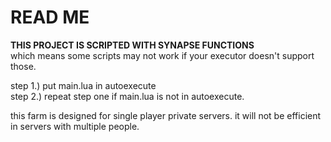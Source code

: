 # READ ME

**THIS PROJECT IS SCRIPTED WITH SYNAPSE FUNCTIONS**  
which means some scripts may not work if your executor doesn't support those.

step 1.) put main.lua in autoexecute  
step 2.) repeat step one if main.lua is not in autoexecute.

this farm is designed for single player private servers. it will not be efficient in servers with multiple people.
